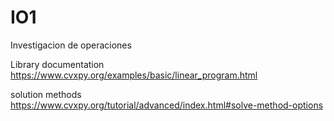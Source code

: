 # IO1
Investigacion de operaciones





Library documentation https://www.cvxpy.org/examples/basic/linear_program.html



solution methods https://www.cvxpy.org/tutorial/advanced/index.html#solve-method-options
